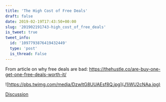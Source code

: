 ```yaml
---
title: 'The High Cost of Free Deals'
draft: false
date: 2019-02-19T17:43:50+00:00
slug: '201902191743-high_cost_of_free_deals'
is_tweet: true
tweet_info:
  id: '1097793876419432449'
  type: 'post'
  is_thread: False
---
```




From article on why free deals are bad: <https://thehustle.co/are-buy-one-get-one-free-deals-worth-it/> 

![https://pbs.twimg.com/media/DzwltG8UUAEsf8Q.jpg](J1iWU2cNAa.jpg)

[Discussion](https://x.com/sytelus/status/1097793876419432449)
